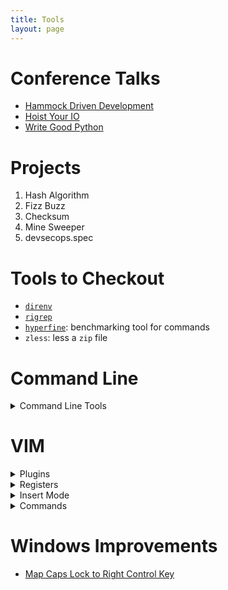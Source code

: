 ```yaml
---
title: Tools
layout: page
---
```

# Conference Talks
- [Hammock Driven Development](https://www.youtube.com/watch?v=f84n5oFoZBc)
- [Hoist Your IO](https://www.youtube.com/watch?v=PBQN62oUnN8)
- [Write Good Python](https://youtu.be/qUeud6DvOWI)

# Projects
1. Hash Algorithm
1. Fizz Buzz
1. Checksum
1. Mine Sweeper
1. devsecops.spec

# Tools to Checkout
- [`direnv`](https://direnv.net)
- [`rigrep`](https://github.com/BurntSushi/ripgrep)
- [`hyperfine`](https://github.com/sharkdp/hyperfine): benchmarking tool for commands
- `zless`: less a `zip` file

# Command Line
<details>
<summary>Command Line Tools</summary>
<pre>
- `ctrl + d` = `logout`
- `ctrl + d` = delete character under cursor
- `ctrl + D` = delete character
- `ctrl+x`: undo last editing command
- `alt+f`: move forward a word
- `alt+b`: move backward a word
- `ctrl+k`: kill characters until end of line
- `alt+d`: kill character until end of word \*
- `alt + del`: kill character until start of word
- `ctrl+w`: kill to previous white space
- `ctrl+y`: paste previous kill command
- `ctrl+xx`: move between beginning of line and cursor location
- `alt+T`: swap current word with previous \*
- `ctrl+T`: swap last two characters before cursor
- `ctrl+u`: cut the part of the line before the cursor
- `ctrl+a`: move to start of line \*
- `ctrl+e`: move to end of line \*
- `alt+u`: capitalize every character from cursor to end of current word \*
- `alt+l`: uncapitalize every character from cursor to end of current word \*
- `alt+c`: capitalize the character under the cursor
- `!!`: run previous command
- `fc`: fix previous command
- `ctrl+z` then `bg, fg, &`
- `/opt` for installs
- constant -> uppercase
- variable -> lowercase
- `grep test *.txt`
- `bash -x` or `set -x`: enable tracing
- `ulimit` - used in script to set resource limits (unix-programming-interface)
- `SIGQUIT` - create a core dump; need to config it on the OS
</pre>
</details>

# VIM
<details>
<summary>Plugins</summary>
<pre>
- [vim-jedi](https://github.com/davidhalter/jedi-vim)
</pre>
</details>

<details>
<summary>Registers</summary>
<pre>
- Recent addition to the tool belt; very powerful for bulk copy paste across sessions ie "i7yy` + `"iP`
- `:reg`: list register content
- register `0` always contains last yank
</pre>
</details>

<details>
<summary>Insert Mode</summary>
<pre>
- `a|A`: go to insert mode and append \*
- `ea`: go to insert mode, appending after end of word \*
</pre>
</details>

<details>
<summary>Commands</summary>
<pre>
- `.`: repeat last command
- `K`: open man page for word under cursor \*
- `e|E`: jump to end of word \*
- `w|W`: jump to start of word
- `b|B`: Jump back a word \*
- `^`: Jump to first non-blank character on line \* use this over `0`
- `6G`: Jump to 6th line \* use this over `:5`
- `5j`: move 5 down \* combine with visual select mode for faster editing
- `g_`: jump to last non-blank character of a line \* use this to remove ending spaces
- `%`: - jump to matching character \* think code brackets
- `f|F`: - Jump to next occurence of character x
- `;|,`: - Repeat previous `f|F` command
- `{|}`: - Jump to paragraph
- `J`: join lines, but leave space
- `gJ`: join lines but no space \*
- `cc`: replace whole line \*
- `c$`: replace until end of line \*
- `ciw`: replace word \*
- `cw`: replace to end of word \*
- `s|S`: delete character|word and substitute \*
- `dw`: delete word
- `d$`: delete to end of line
- `d0`: delete to start of line
- `yw`: yank word
- `y$`: yank to end of line
- `y0`: yank to start of line
</pre>
</details>

# Windows Improvements
- [Map Caps Lock to Right Control Key](https://superuser.com/questions/949385/map-capslock-to-control-in-windows-10)
